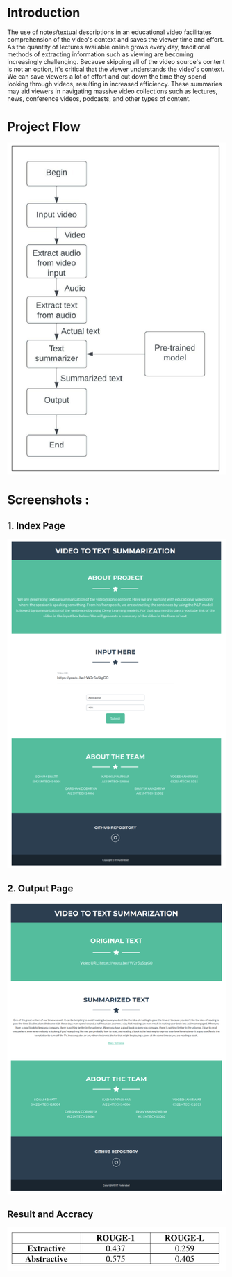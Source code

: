 # Introduction
The use of notes/textual descriptions in an educational video facilitates comprehension of the video's context and saves the viewer time and effort. As the quantity of lectures available online grows every day, traditional methods of extracting information such as viewing are becoming increasingly challenging. Because skipping all of the video source's content is not an option, it's critical that the viewer understands the video's context. We can save viewers a lot of effort and cut down the time they spend looking through videos, resulting in increased efficiency. These summaries may aid viewers in navigating massive video collections such as lectures, news, conference videos, podcasts, and other types of content.

# Project Flow
![alt text](https://github.com/kashyaprparmar/Text_summarizer_of_videos/blob/master/images/project_flow.png)
 
# Screenshots :
## 1. Index Page
![alt text](https://github.com/kashyaprparmar/Text_summarizer_of_videos/blob/master/images/index.png)

## 2. Output Page
![alt text](https://github.com/kashyaprparmar/Text_summarizer_of_videos/blob/master/images/output.png)

## Result and Accracy
![alt text](https://github.com/kashyaprparmar/Text_summarizer_of_videos/blob/master/images/results.png)

